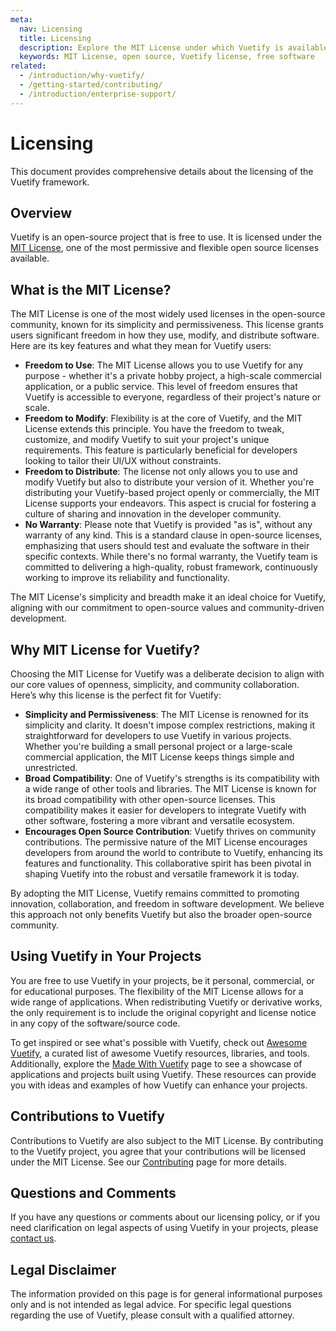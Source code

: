 ```yaml
---
meta:
  nav: Licensing
  title: Licensing
  description: Explore the MIT License under which Vuetify is available, understand your freedoms for using, modifying, and distributing Vuetify, and learn about community contributions.
  keywords: MIT License, open source, Vuetify license, free software
related:
  - /introduction/why-vuetify/
  - /getting-started/contributing/
  - /introduction/enterprise-support/
---
```


# Licensing

This document provides comprehensive details about the licensing of the Vuetify framework.

<page-features />

<entry />

## Overview

Vuetify is an open-source project that is free to use. It is licensed under the [MIT License](https://github.com/vuetifyjs/vuetify/blob/master/LICENSE.md), one of the most permissive and flexible open source licenses available.

## What is the MIT License?

The MIT License is one of the most widely used licenses in the open-source community, known for its simplicity and permissiveness. This license grants users significant freedom in how they use, modify, and distribute software. Here are its key features and what they mean for Vuetify users:

- **Freedom to Use**: The MIT License allows you to use Vuetify for any purpose - whether it's a private hobby project, a high-scale commercial application, or a public service. This level of freedom ensures that Vuetify is accessible to everyone, regardless of their project's nature or scale.
- **Freedom to Modify**: Flexibility is at the core of Vuetify, and the MIT License extends this principle. You have the freedom to tweak, customize, and modify Vuetify to suit your project's unique requirements. This feature is particularly beneficial for developers looking to tailor their UI/UX without constraints.
- **Freedom to Distribute**: The license not only allows you to use and modify Vuetify but also to distribute your version of it. Whether you're distributing your Vuetify-based project openly or commercially, the MIT License supports your endeavors. This aspect is crucial for fostering a culture of sharing and innovation in the developer community.
- **No Warranty**: Please note that Vuetify is provided "as is", without any warranty of any kind. This is a standard clause in open-source licenses, emphasizing that users should test and evaluate the software in their specific contexts. While there's no formal warranty, the Vuetify team is committed to delivering a high-quality, robust framework, continuously working to improve its reliability and functionality.

The MIT License's simplicity and breadth make it an ideal choice for Vuetify, aligning with our commitment to open-source values and community-driven development.

## Why MIT License for Vuetify?

Choosing the MIT License for Vuetify was a deliberate decision to align with our core values of openness, simplicity, and community collaboration. Here’s why this license is the perfect fit for Vuetify:

- **Simplicity and Permissiveness**: The MIT License is renowned for its simplicity and clarity. It doesn't impose complex restrictions, making it straightforward for developers to use Vuetify in various projects. Whether you're building a small personal project or a large-scale commercial application, the MIT License keeps things simple and unrestricted.
- **Broad Compatibility**: One of Vuetify's strengths is its compatibility with a wide range of other tools and libraries. The MIT License is known for its broad compatibility with other open-source licenses. This compatibility makes it easier for developers to integrate Vuetify with other software, fostering a more vibrant and versatile ecosystem.
- **Encourages Open Source Contribution**: Vuetify thrives on community contributions. The permissive nature of the MIT License encourages developers from around the world to contribute to Vuetify, enhancing its features and functionality. This collaborative spirit has been pivotal in shaping Vuetify into the robust and versatile framework it is today.

By adopting the MIT License, Vuetify remains committed to promoting innovation, collaboration, and freedom in software development. We believe this approach not only benefits Vuetify but also the broader open-source community.

## Using Vuetify in Your Projects

You are free to use Vuetify in your projects, be it personal, commercial, or for educational purposes. The flexibility of the MIT License allows for a wide range of applications. When redistributing Vuetify or derivative works, the only requirement is to include the original copyright and license notice in any copy of the software/source code.

To get inspired or see what's possible with Vuetify, check out [Awesome Vuetify](https://github.com/vuetifyjs/awesome-vuetify), a curated list of awesome Vuetify resources, libraries, and tools. Additionally, explore the [Made With Vuetify](/resources/made-with-vuetify/) page to see a showcase of applications and projects built using Vuetify. These resources can provide you with ideas and examples of how Vuetify can enhance your projects.

## Contributions to Vuetify

Contributions to Vuetify are also subject to the MIT License. By contributing to the Vuetify project, you agree that your contributions will be licensed under the MIT License. See our [Contributing](/getting-started/contributing/) page for more details.

## Questions and Comments

If you have any questions or comments about our licensing policy, or if you need clarification on legal aspects of using Vuetify in your projects, please [contact us](mailto:hello@vuetifyjs.com).

## Legal Disclaimer

The information provided on this page is for general informational purposes only and is not intended as legal advice. For specific legal questions regarding the use of Vuetify, please consult with a qualified attorney.
